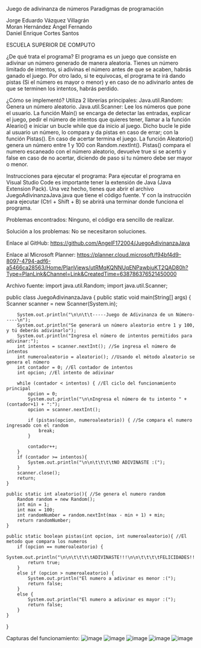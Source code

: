 
Juego de adivinanza de números
Paradigmas de programación

Jorge Eduardo Vázquez Villagrán                      
Moran Hernández Ángel Fernando                                                 
Daniel Enrique Cortes Santos

ESCUELA SUPERIOR DE COMPUTO

¿De qué trata el programa?
El programa es un juego que consiste en adivinar un número generado de manera aleatoria.
Tienes un número limitado de intentos, si adivinas el número antes de que se acaben, habrás ganado el juego.
Por otro lado, si te equivocas, el programa te irá dando pistas (Si el número es mayor o menor) y en caso de no adivinarlo antes de que se terminen los intentos, habrás perdido.

¿Cómo se implementó?
Utiliza 2 librerías principales:
Java.util.Random: Genera un número aleatorio.
Java.util.Scanner: Lee los números que pone el usuario.
La función Main() se encarga de detectar las entradas, explicar el juego, pedir el número de intentos que quieres tener, llamar a la función Aleario() e iniciar un bucle while que da inicio al juego.
Dicho bucle le pide al usuario un número, lo compara y da pistas en caso de errar; con la función Pistas(). En caso de acertar termina el juego.
La función Aleatorio() genera un número entre 1 y 100 con Random.nextInt().
Pistas() compara el numero escaneado con el número aleatorio, devuelve true si se acertó y false en caso de no acertar, diciendo de paso si tu número debe ser mayor o menor.

Instrucciones para ejecutar el programa:
Para ejecutar el programa en Visual Studio Code es importante tener la extensión de Java (Java Extension Pack).
Una vez hecho, tienes que abrir el archivo JuegoAdivinanzaJava.java que tiene el código fuente.
Y con la instrucción para ejecutar (Ctrl + Shift + B) se abrirá una terminar donde funciona el programa.

Problemas encontrados:
Ninguno, el código era sencillo de realizar.

Solución a los problemas:
No se necesitaron soluciones.

Enlace al GitHub:
https://github.com/AngelF172004/JuegoAdivinanzaJava

Enlace al Microsoft Planner:
https://planner.cloud.microsoft/f94bf4d9-8097-4794-adf6-a5466ca28563/Home/PlanViews/utRMqKQNNUqENPawbiuKT2QAD80h?Type=PlanLink&Channel=Link&CreatedTime=638786376521450000

Archivo fuente:
import java.util.Random;
import java.util.Scanner;

public class JuegoAdivinanzaJava {
    public static void main(String[] args) {
        Scanner scanner = new Scanner(System.in);

        System.out.println("\n\n\t\t-----Juego de Adivinanza de un Número-----\n");
        System.out.println("Se generará un número aleatorio entre 1 y 100, y tú deberás adivinarlo");
        System.out.println("Ingresa el número de intentos permitidos para adivinar:");
        int intentos = scanner.nextInt(); //Se ingresa el número de intentos
        int numeroaleatorio = aleatorio(); //Usando el método aleatorio se genera el número
        int contador = 0; //El contador de intentos
        int opcion; //El intento de adivinar

        while (contador < intentos) { //El ciclo del funcionamiento principal
            opcion = 0;
            System.out.println("\n\nIngresa el número de tu intento " + (contador+1) + ":");
            opcion = scanner.nextInt();

            if (pistas(opcion, numeroaleatorio)) { //Se compara el numero ingresado con el random 
                break;                
            }
            
            contador++;
        }
        if (contador >= intentos){
            System.out.println("\n\n\t\t\t\tNO ADIVINASTE :(");
        }
        scanner.close();
        return;
    }
  
    public static int aleatorio(){ //Se genera el numero random
        Random random = new Random();
        int min = 1;
        int max = 100;
        int randomNumber = random.nextInt(max - min + 1) + min;
        return randomNumber;
    }

    public static boolean pistas(int opcion, int numeroaleatorio){ //El metodo que compara los numeros
        if (opcion == numeroaleatorio) {
            System.out.println("\n\n\t\t\t\tADIVINASTE!!!\n\n\t\t\t\tFELICIDADES!!!");
            return true;
        }
        else if (opcion > numeroaleatorio) {
            System.out.println("El numero a adivinar es menor :(");
            return false;
        }
        else {
            System.out.println("El numero a adivinar es mayor :(");
            return false;
        }
    }

}

Capturas del funcionamiento:
 ![image](https://github.com/user-attachments/assets/1bbfb33c-6ade-4583-b0a9-3c34ad218843)
 ![image](https://github.com/user-attachments/assets/a23997cc-337b-4f49-9136-ff99e2b9cc93)
 ![image](https://github.com/user-attachments/assets/472642ca-ee4a-4705-b065-96f6dd6529be)
![image](https://github.com/user-attachments/assets/2d8d6d69-f2b4-4d44-aa14-568c87245f4c)
![image](https://github.com/user-attachments/assets/246b69e6-3477-46d1-b9d4-70c4ab70418a)





 
 
